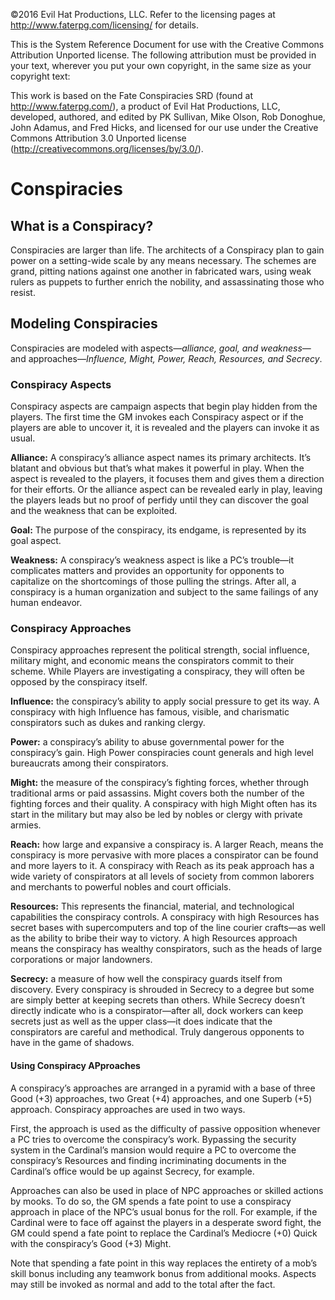 ©2016 Evil Hat Productions, LLC. Refer to the licensing pages at http://www.faterpg.com/licensing/ for details.

This is the System Reference Document for use with the Creative Commons Attribution Unported license. The following attribution must be provided in your text, wherever you put your own copyright, in the same size as your copyright text:

This work is based on the Fate Conspiracies SRD (found at http://www.faterpg.com/), a product of Evil Hat Productions, LLC, developed, authored, and edited by PK Sullivan, Mike Olson, Rob Donoghue, John Adamus, and Fred Hicks, and licensed for our use under the Creative Commons Attribution 3.0 Unported license (http://creativecommons.org/licenses/by/3.0/).

# Conspiracies

## What is a Conspiracy? 

Conspiracies are larger than life. The architects of a Conspiracy plan to gain power on a setting-wide scale by any means necessary. The schemes are grand, pitting nations against one another in fabricated wars, using weak rulers as puppets to further enrich the nobility, and assassinating those who resist. 

## Modeling Conspiracies

Conspiracies are modeled with aspects—_alliance, goal, _and_ weakness_—and approaches—_Influence, Might, Power, Reach, Resources, _and_ Secrecy_. 

### Conspiracy Aspects

Conspiracy aspects are campaign aspects that begin play hidden from the players. The first time the GM invokes each Conspiracy aspect or if the players are able to uncover it, it is revealed and the players can invoke it as usual. 

**Alliance:** A conspiracy’s alliance aspect names its primary architects. It’s blatant and obvious but that’s what makes it powerful in play. When the aspect is revealed to the players, it focuses them and gives them a direction for their efforts. Or the alliance aspect can be revealed early in play, leaving the players leads but no proof of perfidy until they can discover the goal and the weakness that can be exploited. 

**Goal:** The purpose of the conspiracy, its endgame, is represented by its goal aspect.  

**Weakness:** A conspiracy’s weakness aspect is like a PC’s trouble—it complicates matters and provides an opportunity for opponents to capitalize on the shortcomings of those pulling the strings. After all, a conspiracy is a human organization and subject to the same failings of any human endeavor.  

### Conspiracy Approaches

Conspiracy approaches represent the political strength, social influence, military might, and economic means the conspirators commit to their scheme. While Players are investigating a conspiracy, they will often be opposed by the conspiracy itself. 

**Influence:** the conspiracy’s ability to apply social pressure to get its way. A conspiracy with high Influence has famous, visible, and charismatic conspirators such as dukes and ranking clergy. 

**Power:** a conspiracy’s ability to abuse governmental power for the conspiracy’s gain. High Power conspiracies count generals and high level bureaucrats among their conspirators. 

**Might:** the measure of the conspiracy’s fighting forces, whether through traditional arms or paid assassins. Might covers both the number of the fighting forces and their quality. A conspiracy with high Might often has its start in the military but may also be led by nobles or clergy with private armies. 

**Reach:** how large and expansive a conspiracy is. A larger Reach, means the conspiracy is more pervasive with more places a conspirator can be found and more layers to it. A conspiracy with Reach as its peak approach has a wide variety of conspirators at all levels of society from common laborers and merchants to powerful nobles and court officials. 

**Resources:** This represents the financial, material, and technological capabilities the conspiracy controls. A conspiracy with high Resources has secret bases with supercomputers and top of the line courier crafts—as well as the ability to bribe their way to victory. A high Resources approach means the conspiracy has wealthy conspirators, such as the heads of large corporations or major landowners. 

**Secrecy:** a measure of how well the conspiracy guards itself from discovery. Every conspiracy is shrouded in Secrecy to a degree but some are simply better at keeping secrets than others. While Secrecy doesn’t directly indicate who is a conspirator—after all, dock workers can keep secrets just as well as the upper class—it does indicate that the conspirators are careful and methodical. Truly dangerous opponents to have in the game of shadows.

#### Using Conspiracy APproaches

A conspiracy’s approaches are arranged in a pyramid with a base of three Good (+3) approaches, two Great (+4) approaches, and one Superb (+5) approach. Conspiracy approaches are used in two ways. 

First, the approach is used as the difficulty of passive opposition whenever a PC tries to overcome the conspiracy’s work. Bypassing the security system in the Cardinal’s mansion would require a PC to overcome the conspiracy’s Resources and finding incriminating documents in the Cardinal’s office would be up against Secrecy, for example. 

Approaches can also be used in place of NPC approaches or skilled actions by mooks. To do so, the GM spends a fate point to use a conspiracy approach in place of the NPC’s usual bonus for the roll. For example, if the Cardinal were to face off against the players in a desperate sword fight, the GM could spend a fate point to replace the Cardinal’s Mediocre (+0) Quick with the conspiracy’s Good (+3) Might. 

Note that spending a fate point in this way replaces the entirety of a mob’s skill bonus including any teamwork bonus from additional mooks. Aspects may still be invoked as normal and add to the total after the fact.


